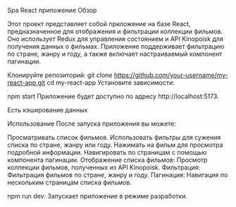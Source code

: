 Spa React приложение
Обзор

Этот проект представляет собой приложение на базе React, предназначенное для отображения и фильтрации коллекции фильмов. 
Оно использует Redux для управления состоянием и API Kinopoisk для получения данных о фильмах. Приложение поддерживает фильтрацию по стране, жанру и году, а также включает настраиваемый компонент пагинации.

Клонируйте репозиторий:
git clone https://github.com/your-username/my-react-app.git
cd my-react-app
Установите зависимости:

npm start
Приложение будет доступно по адресу http://localhost:5173.

Есть кэширование данных

Использование
После запуска приложения вы можете:

Просматривать список фильмов.
Использовать фильтры для сужения списка по стране, жанру или году.
Нажимать на фильм для просмотра подробной информации.
Навигировать по страницам с помощью компонента пагинации.
Отображение списка фильмов: Просмотр коллекции фильмов, полученных из API Kinopoisk.
Фильтрация: Фильтрация фильмов по стране, жанру и году.
Пагинация: Навигация по нескольким страницам списка фильмов.


npm run dev: Запускает приложение в режиме разработки.